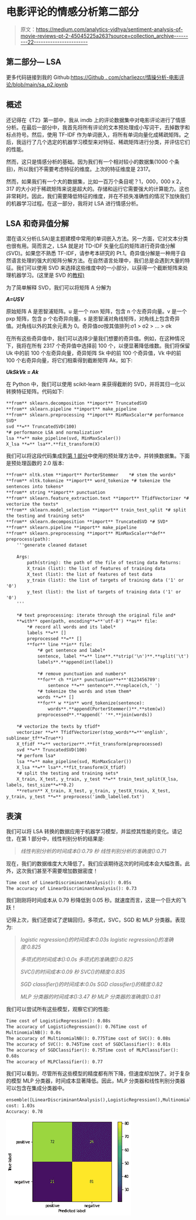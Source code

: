 # 电影评论的情感分析第二部分

> 原文：<https://medium.com/analytics-vidhya/sentiment-analysis-of-movie-reviews-pt-2-45045225a263?source=collection_archive---------22----------------------->

## 第二部分— LSA

更多代码链接到我的 Github:[https://Github . com/charliezcr/情操分析-电影评论/blob/main/sa_p2.ipynb](https://github.com/charliezcr/Sentiment-Analysis-of-Movie-Reviews/blob/main/sa_p2.ipynb)

## 概述

还记得在《T2》第一部中，我从 imdb 上的评论数据集中对电影评论进行了情感分析。在最后一部分中，我首先将所有评论的文本预处理成小写词干，去掉数字和标点符号。然后，使用 TF-IDF 作为单词嵌入，将所有单词向量化成稀疏矩阵。之后，我运行了几个选定的机器学习模型来对特征、稀疏矩阵进行分类，并评估它们的性能。

然而，这只是情感分析的基础。因为我们有一个相对较小的数据集(1000 个条目)，所以我们不需要考虑特征的维度。上次的特征维度是 2317。

然而，如果我们有一个大的数据集，比如一百万个条目呢？1，000，000 x 2，317 的大小对于稀疏矩阵来说是超大的。存储和运行它需要强大的计算能力。这也非常耗时。因此，我们需要降低特征的维度，并在不损失准确性的情况下加快我们的机器学习过程。在这一部分，我将对 LSA 进行情感分析。

## LSA 和奇异值分解

潜在语义分析(LSA)是主题建模中常用的单词嵌入方法。另一方面，它对文本分类也很有用。简而言之，LSA 就是对 TD-IDF 矢量化后的矩阵进行奇异值分解(SVD)。如果您不熟悉 TF-IDF，请参考本研究的 Pt.1。奇异值分解是一种用于自然语言处理的强大的矩阵分解方法。在自然语言处理中，我们总是会遇到大量的特征。我们可以使用 SVD 来选择这些维度中的一小部分，以获得一个截断矩阵来处理机器学习。(这里是 SVD 的[教程)](https://web.mit.edu/be.400/www/SVD/Singular_Value_Decomposition.htm)

为了简单解释 SVD，我们可以将矩阵 A 分解为

***A=USV***

原始矩阵 A 是恩智浦矩阵。u 是一个 nxn 矩阵，包含 n 个左奇异向量。v 是一个 pxp 矩阵，包含 p 个右奇异向量。s 是恩智浦对角线矩阵，对角线上包含奇异值。对角线以外的其余元素为 0。奇异值σσ按其值排列:σ1 > σ2 > … > σk

在所有这些奇异值中，我们可以选择少量我们想要的奇异值。例如，在这种情况下，我将在所有 2317 个奇异值中选择前 100 个，以便显著降低维数。我们将保留 Uk 中的前 100 个左奇异向量，奇异矩阵 Sk 中的前 100 个奇异值，Vk 中的前 100 个右奇异向量，将它们相乘得到截断矩阵 Ak，如下:

***UkSkVk = Ak***

在 Python 中，我们可以使用 scikit-learn 来获得截断的 SVD，并将其归一化以转换特征矩阵。代码如下:

```
**from** sklearn.decomposition **import** TruncatedSVD
**from** sklearn.pipeline **import** make_pipeline
**from** sklearn.preprocessing **import** MinMaxScaler*# performance SVD*
svd **=** TruncatedSVD(100)
*# performance LSA and normalization*
lsa **=** make_pipeline(svd, MinMaxScaler())
X_lsa **=** lsa**.**fit_transform(X)
```

我们可以将这段代码集成到[第 1 部分](https://crzheng97.medium.com/sentiment-analysis-of-movie-reviews-pt-1-1a52daa90cdc)中使用的预处理方法中，并转换数据集。下面是预处理函数的 2.0 版本:

```
**from** nltk.stem **import** PorterStemmer    *# stem the words*
**from** nltk.tokenize **import** word_tokenize *# tokenize the sentences into tokens*
**from** string **import** punctuation
**from** sklearn.feature_extraction.text **import** TfidfVectorizer *# vectorize the texts*
**from** sklearn.model_selection **import** train_test_split *# split the testing and training sets*
**from** sklearn.decomposition **import** TruncatedSVD *# SVD*
**from** sklearn.pipeline **import** make_pipeline
**from** sklearn.preprocessing **import** MinMaxScaler**def** preprocess(path):
    '''generate cleaned dataset

    Args:
        path(string): the path of the file of testing data Returns:
        X_train (list): the list of features of training data
        X_test (list): the list of features of test data
        y_train (list): the list of targets of training data ('1' or '0')
        y_test (list): the list of targets of training data ('1' or '0')
    '''

    *# text preprocessing: iterate through the original file and* 
    **with** open(path, encoding**=**'utf-8') **as** file:
        *# record all words and its label*
        labels **=** []
        preprocessed **=** []
        **for** line **in** file:
            *# get sentence and label*
            sentence, label **=** line**.**strip('\n')**.**split('\t')
            labels**.**append(int(label))

            *# remove punctuation and numbers*
            **for** ch **in** punctuation**+**'0123456789':
                sentence **=** sentence**.**replace(ch,' ')
            *# tokenize the words and stem them*
            words **=** []
            **for** w **in** word_tokenize(sentence):
                words**.**append(PorterStemmer()**.**stem(w))
            preprocessed**.**append(' '**.**join(words))

    *# vectorize the texts by tfidf*
    vectorizer **=** TfidfVectorizer(stop_words**=**'english', sublinear_tf**=True**)
    X_tfidf **=** vectorizer**.**fit_transform(preprocessed)
    svd **=** TruncatedSVD(100)
    *# perform lsa*
    lsa **=** make_pipeline(svd, MinMaxScaler())
    X_lsa **=** lsa**.**fit_transform(X_tfidf)
    *# split the testing and training sets*
    X_train, X_test, y_train, y_test **=** train_test_split(X_lsa, labels, test_size**=**0.2)
    **return** X_train, X_test, y_train, y_testX_train, X_test, y_train, y_test **=** preprocess('imdb_labelled.txt')
```

## 表演

我们可以将 LSA 转换的数据应用于机器学习模型，并监控其性能的变化。请记住，在第 1 部分中，线性判别分析的结果是:

> *线性判别分析的时间成本():0.79 秒
> 线性判别分析的准确度():0.71*

现在，我们的数据维度大大降低了。我们应该期待这次的时间成本会大幅改善。此外，这次我们甚至不需要增加数据密度！

```
Time cost of LinearDiscriminantAnalysis(): 0.05s
The accuracy of LinearDiscriminantAnalysis(): 0.73
```

我们刚刚将时间成本从 0.79 秒降低到 0.05 秒。就速度而言，这是一个巨大的飞跃！

记得上次，我们还尝试了逻辑回归，多项式，SVC，SGD 和 MLP 分类器。表现为:

> *logistic regression()的时间成本:0.03s
> logistic regression()的准确度:0.825*
> 
> *多项式的时间成本():0.0s
> 多项式的准确度():0.825*
> 
> *SVC()的时间成本:0.09 秒
> SVC()的精度:0.835*
> 
> *SGD classifier()的时间成本:0.0s
> SGD classifier()的精度:0.82*
> 
> *MLP 分类器的时间成本():3.47 秒
> MLP 分类器的准确度():0.81*

我们可以尝试所有这些模型，观察它们的性能:

```
Time cost of LogisticRegression(): 0.08s
The accuracy of LogisticRegression(): 0.76Time cost of MultinomialNB(): 0.0s
The accuracy of MultinomialNB(): 0.775Time cost of SVC(): 0.08s
The accuracy of SVC(): 0.745Time cost of SGDClassifier(): 0.01s
The accuracy of SGDClassifier(): 0.75Time cost of MLPClassifier(): 0.68s
The accuracy of MLPClassifier(): 0.77
```

我们可以看到，尽管所有这些模型的精度都有所下降，但速度却加快了。对于复杂的模型 MLP 分类器，时间成本显著降低。因此，MLP 分类器和线性判别分类器可以包含在集成分类器中。

```
ensemble([LinearDiscriminantAnalysis(),LogisticRegression(),MultinomialNB(),SVC(),SGDClassifier(),MLPClassifier()])Time cost: 1.03s
Accuracy: 0.78
```

![](img/7690459152ae4ec44a22b67a45c7da6f.png)